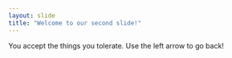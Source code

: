 ```yaml
---
layout: slide
title: "Welcome to our second slide!"
---
```

You accept the things you tolerate.
Use the left arrow to go back!
